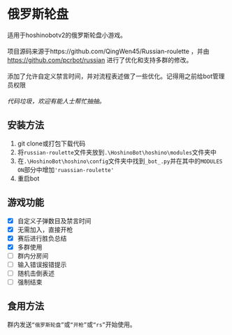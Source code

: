 # 俄罗斯轮盘
适用于hoshinobotv2的俄罗斯轮盘小游戏。<br>
 <br>
项目源码来源于https://github.com/QingWen45/Russian-roulette ，并由 https://github.com/pcrbot/russian 进行了优化和支持多群的修改。<br>
 <br>
添加了允许自定义禁言时间，并对流程表述做了一些优化。记得用之前给bot管理员权限<br>
 <br>
*代码垃圾，欢迎有能人士帮忙抽抽。*<br>
## 安装方法
1. git clone或打包下载代码
2. 将`russian-roulette`文件夹放到`.\HoshinoBot\hoshino\modules`文件夹中
3. 在`.\HoshinoBot\hoshino\config`文件夹中找到`_bot_.py`并在其中的`MODULES ON`部分中增加`'ruassian-roulette'`
4. 重启bot
## 游戏功能
- [x] 自定义子弹数目及禁言时间
- [x] 无需加入，直接开枪
- [x] 赛后进行胜负总结
- [x] 多群使用
- [ ] 群内分房间
- [ ] 输入错误报错提示
- [ ] 随机击倒表述
- [ ] 强制结束
## 食用方法
群内发送`“俄罗斯轮盘”`或`“开枪”`或`“rs”`开始使用。
